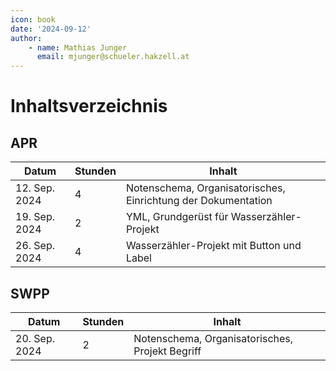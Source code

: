 ```yaml
--- 
icon: book
date: '2024-09-12'
author:
    - name: Mathias Junger
      email: mjunger@schueler.hakzell.at
---      
```


# Inhaltsverzeichnis

## APR
| Datum        | Stunden | Inhalt                   |
|--------------|---------|--------------------------|
| 12. Sep. 2024| 4       |Notenschema, Organisatorisches, Einrichtung der Dokumentation|
| 19. Sep. 2024| 2       | YML, Grundgerüst für Wasserzähler-Projekt                   |
| 26. Sep. 2024| 4       | Wasserzähler-Projekt mit Button und Label                   |

## SWPP
| Datum        | Stunden | Inhalt                   |
|--------------|---------|--------------------------|
| 20. Sep. 2024| 2       |Notenschema, Organisatorisches, Projekt Begriff              |

